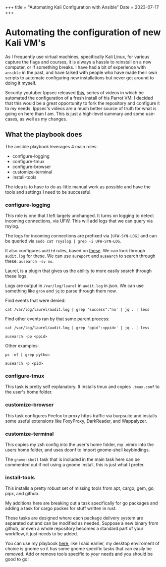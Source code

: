 +++
title = "Automating Kali Configuration with Ansible"
Date = 2023-07-17
+++
# Automating the configuration of new Kali VM's

As I frequently use virtual machines, specifically Kali Linux, for various capture the flags and courses, it is always a hassle to reinstall on a new computer, or if something breaks. I have had a bit of experience with `ansible` in the past, and have talked with people who have made their own scripts to automate configuring new installations but never got around to doing it myself.

Security youtuber Ippsec released [this](https://www.youtube.com/playlist?list=PLidcsTyj9JXJVIFqyHBHzrRYKPpZYFjM8), series of videos in which he automated the configuration of a fresh install of his Parrot VM. I decided that this would be a great opportunity to fork the repository and configure it to my needs. Ippsec's videos are a much better source of truth for what is going on here than I am. This is just a high-level summary and some use-cases, as well as my changes. 

## What the playbook does

The ansible playbook leverages 4 main roles:

- configure-logging
- configure-tmux
- configure-browser
- customize-terminal
- install-tools

The idea is to have to do as little manual work as possible and have the tools and settings I need to be successful.

### configure-logging

This role is one that I left largely unchanged. It turns on logging to detect incoming connections, via UFW.  This will add logs that we can query via rsylog.

The logs for incoming connections are prefixed via `[UFW-SYN-LOG]` and can be queried via `sudo cat rsyslog | grep -i UFW-SYN-LOG`.

It also configures `auditd` rules, based on [these](https://github.com/gaberob/kali-ansible/blob/master/roles/configure-logging/files/audit.rules). We can look through `audit.log` for these. We can use `aureport` and `ausearch` to search through these. `ausearch -sv no`.

Laurel, is a plugin that gives us the ability to more easily search through these logs.

Logs are output in `/var/log/laurel` in `audit.log` in json. We can use something like `gron` and `jq` to parse through them now.

Find events that were denied: 

`cat /var/log/laurel/audit.log | grep 'success":"no' | jq . | less `

Find other events ran by that same parent process:
 
`cat /var/log/laurel/audit.log | grep 'ppid":<ppid>' | jq . | less`

`ausearch -pp <ppid>`

Other examples:

`ps -ef | grep python`

`ausearch -p <pid>`

### configure-tmux

This task is pretty self explanatory. It installs tmux and copies `.tmux.conf` to the user's home folder.

### customize-browser

This task configures Firefox to proxy https traffic via burpsuite and installs some useful extensions like FoxyProxy, DarkReader, and Wappalyzer.

### customize-terminal

This copies my zsh config into the user's home folder, my .vimrc into the users home folder, and uses dconf to import gnome-shell keybindings.

The `gnome-shell` task that is included in the main task here can be commented out if not using a gnome install, this is just what I prefer.

### install-tools

This installs a pretty robust set of missing tools from apt, cargo, gem, go, pipx, and github.

My additions here are breaking out a task specifically for go packages and adding a task for cargo packes for stuff written in rust.

These tasks are designed where each package delivery system are separated out and can be modified as needed. Suppose a new binary from github, or even a whole repository becomes a standard part of your workflow, it just needs to be added.


You can use my playbook [here](https://github.com/gaberob/kali-ansible), like I said earlier, my desktop enviroment of choice is gnome so it has some gnome specific tasks that can easily be removed. Add or remove tools specific to your needs and you should be good to go!
